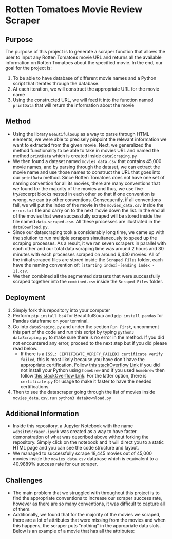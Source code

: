 # Rotten Tomatoes Movie Review Scraper

## Purpose
The purpose of this project is to generate a scraper function that allows the user to input any Rotten Tomatoes movie URL and returns all the available information on Rotten Tomatoes about the specified movie. In the end, our goal for the project is:
1. To be able to have database of different movie names and a Python script that iterates through the database. 
2. At each iteration, we will construct the appropriate URL for the movie name
3. Using the constructed URL, we will feed it into the function named `printData` that will return the information about the movie

## Method 
* Using the library `BeautifulSoup` as a way to parse through HTML elements, we were able to precisely pinpoint the relevant information we want to extracted from the given movie. Next, we generalized the method functionality to be able to take in movies URL and named the method `printData` which is created inside `dataScraping.py`
* We then found a dataset named `movies_data.csv` that contains 45,000 movie names, and by parsing through the dataset, we can extract the movie name and use those names to construct the URL that goes into our `printData` method. Since Rotten Tomatoes does not have one set of naming convention for all its movies, there are many conventions that we found for the majority of the movies and thus, we use five try/excerpt blocks nested in each other so that if one convention is wrong, we can try other conventions. Consequently, if all conventions fail, we will put the index of the movie in the `movies_data.csv` inside the `error.txt` file and carry on to the next movie down the list. In the end all of the movies that were successfully scraped will be stored inside the file named `data-scraped.csv`. All these processes are illustrated in the `dataDownload.py`.
* Since our datascraping took a considerably long time, we came up with the solution to run multiple scrapers simultaneously to speed up the scraping processes. As a result, it we ran seven scrapers in parallel with each other and our total data scraping time was around 2 hours and 30 minutes with each processes scraped on around 6,430 movies. All of the initial scraped files are stored inside the `Scraped Files` folder, each have the naming convention of: `[starting index]-[ending index - 1].csv`. 
* We then combined all the segmented datasets that were successfully scraped together into the `combined.csv` inside the `Scraped Files` folder. 

## Deployment
1. Simply fork this repository into your computer
2. Perform `pip install bs4` for BeautifulSoup and `pip install pandas` for Pandas dataframe on your terminal.
3. Go into `dataSraping.py` and under the section `Run First`, uncomment this part of the code and run this script by typing `python3 dataScraping.py` to make sure there is no error in the method. If you did not encountered any error, proceed to the next step but if you did please read below.
    *  If there is a `[SSL: CERTIFICATE_VERIFY_FAILED] certificate verify failed`, this is most likely because you have don't have the appropriate certification. Follow [this stackOverflow Link](https://stackoverflow.com/questions/27835619/urllib-and-ssl-certificate-verify-failed-error/42334357#42334357) if you did not install your Python using `homebrew` and if you used `homebrew` then follow 
[this stackOverflow Link](https://stackoverflow.com/questions/44649449/brew-installation-of-python-3-6-1-ssl-certificate-verify-failed-certificate/44649450#44649450). For the latter option, there is `certificate.py` for usage to make it faster to have the needed certifications.
4. Then to see the datascraper going through the list of movies inside `movies_data.csv`, run `python3 dataDownload.py`

## Additional Information
* Inside this repository, a Jupyter Notebook with the name `websiteScraper.ipynb` was created as a way to have faster demonstration of what was described above without forking the repository. Simply click on the notebook and it will direct you to a static HTML page and you can see the code structure and layout.
* We managed to successfully scrape 18,445 movies out of 45,000 movies inside the `movies_data.csv` database which is equivalent to a 40.9889% success rate for our scraper.

## Challenges 
* The main problem that we struggled with throughout this project is to find the appropriate conventions to increase our scraper success rate, however as there are so many conventions, it was difficult to capture all of them.
* Additionally, we found that for the majority of the movies we scraped, there are a lot of attributes that were missing from the movies and when this happens, the scraper puts "nothing" in the appropriate data slots. Below is an example of a movie that has all the attributes:
